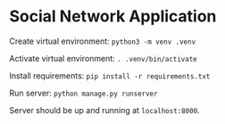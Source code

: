 # Social Network Application

Create virtual environment:
`python3 -m venv .venv`

Activate virtual environment:
`. .venv/bin/activate`

Install requirements:
`pip install -r requirements.txt`

Run server:
`python manage.py runserver`

Server should be up and running at `localhost:8000`.

